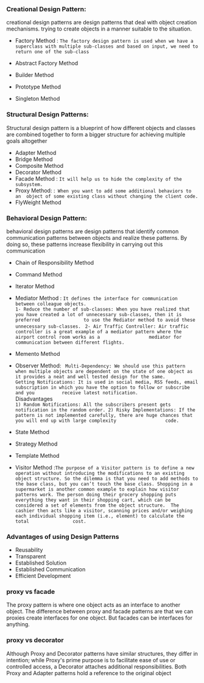 ### Creational Design Pattern:

creational design patterns are design patterns that deal with object 
creation mechanisms.
trying to create objects in a manner suitable to the situation.

* Factory Method : ```The factory design pattern is used when we have a 
                     superclass with multiple sub-classes and based on input,
                     we need to return one of the sub-class```
                     
* Abstract Factory Method
* Builder Method
* Prototype Method
* Singleton Method

### Structural Design Patterns:
Structural design pattern is a blueprint of how different objects and
classes are combined together to form a bigger structure for 
achieving multiple goals altogether

* Adapter Method
* Bridge Method
* Composite Method
* Decorator Method
* Facade Method : ```It will help us to hide the complexity of the subsystem.```
* Proxy Method: :``` When you want to add some additional behaviors to an 
                  object of some existing class without changing the client code.```
* FlyWeight Method

### Behavioral Design Pattern:
behavioral design patterns are design patterns that identify 
common communication patterns between objects and realize these patterns. 
By doing so, these patterns increase flexibility in carrying out this communication

* Chain of Responsibility Method
* Command Method
* Iterator Method
* Mediator Method : ```It defines the interface for communication between colleague objects.```      
              ```1- Reduce the number of sub-classes: When you have realized that you have created a lot of unnecessary sub-classes, then it is preferred                to use the Mediator method to avoid these unnecessary sub-classes.```
              ``` 2- Air Traffic Controller: Air traffic controller is a great example of a mediator pattern where the airport control room works as a                  mediator for communication between different flights.```

* Memento Method
* Observer Method: 
         ``` Multi-Dependency: We should use this pattern when multiple objects are dependent on the state of one object as it provides a neat and
         well tested design for the same.```         
         ```Getting Notifications: It is used in social media, RSS feeds, email subscription in which you have the option to follow or subscribe and you          receive latest notification. ```           
         Disadvantages    
         ```1) Random Notifications: All the subscribers present gets notification in the random order.
         2) Risky Implementations: If the pattern is not implemented carefully, there are huge chances that you will end up with large complexity                  code.```

* State Method
* Strategy Method
* Template Method
* Visitor Method :```The purpose of a Visitor pattern is to define a new operation
         without introducing the modifications to an existing object structure.
         So the dilemma is that you need to add methods to the base class,
         but you can’t touch the base class.
         Shopping in a supermarket is another common example to explain how visitor patterns work. The person doing their grocery shopping puts                    everything they want in their shopping cart, which can be considered a set of elements from the object structure. 
         The cashier then acts like a visitor, scanning prices and/or weighing each individual shopping item (i.e., element) to calculate the total                cost.```

### Advantages of using Design Patterns
* Reusability 
* Transparent
* Established Solution 
* Established Communication
* Efficient Development 

### proxy vs facade
The proxy pattern is where one object acts as an interface to another object.
The difference between proxy and facade patterns are that 
we can proxies create interfaces for one object. 
But facades can be interfaces for anything.

### proxy vs decorator
Although Proxy and Decorator patterns have similar structures, 
they differ in intention; while Proxy's prime purpose is to facilitate ease 
of use or controlled access, a Decorator attaches additional responsibilities. 
Both Proxy and Adapter patterns hold a reference to the original object
